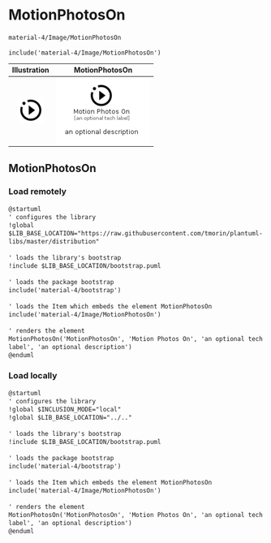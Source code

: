 # MotionPhotosOn


```text
material-4/Image/MotionPhotosOn
```

```text
include('material-4/Image/MotionPhotosOn')
```



| Illustration | MotionPhotosOn |
| :---: | :---: |
| ![illustration for Illustration](../../material-4/Image/MotionPhotosOn.png) | ![illustration for MotionPhotosOn](../../material-4/Image/MotionPhotosOn.Local.png) |




## MotionPhotosOn

### Load remotely
```plantuml
@startuml
' configures the library
!global $LIB_BASE_LOCATION="https://raw.githubusercontent.com/tmorin/plantuml-libs/master/distribution"

' loads the library's bootstrap
!include $LIB_BASE_LOCATION/bootstrap.puml

' loads the package bootstrap
include('material-4/bootstrap')

' loads the Item which embeds the element MotionPhotosOn
include('material-4/Image/MotionPhotosOn')

' renders the element
MotionPhotosOn('MotionPhotosOn', 'Motion Photos On', 'an optional tech label', 'an optional description')
@enduml
```

### Load locally
```plantuml
@startuml
' configures the library
!global $INCLUSION_MODE="local"
!global $LIB_BASE_LOCATION="../.."

' loads the library's bootstrap
!include $LIB_BASE_LOCATION/bootstrap.puml

' loads the package bootstrap
include('material-4/bootstrap')

' loads the Item which embeds the element MotionPhotosOn
include('material-4/Image/MotionPhotosOn')

' renders the element
MotionPhotosOn('MotionPhotosOn', 'Motion Photos On', 'an optional tech label', 'an optional description')
@enduml
```

